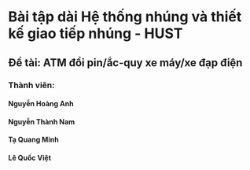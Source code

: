 # Bài tập dài Hệ thống nhúng và thiết kế giao tiếp nhúng - HUST
## Đề tài: ATM đổi pin/ắc-quy xe máy/xe đạp điện
### Thành viên:
#### Nguyễn Hoàng Anh
#### Nguyễn Thành Nam
#### Tạ Quang Minh
#### Lê Quốc Việt
